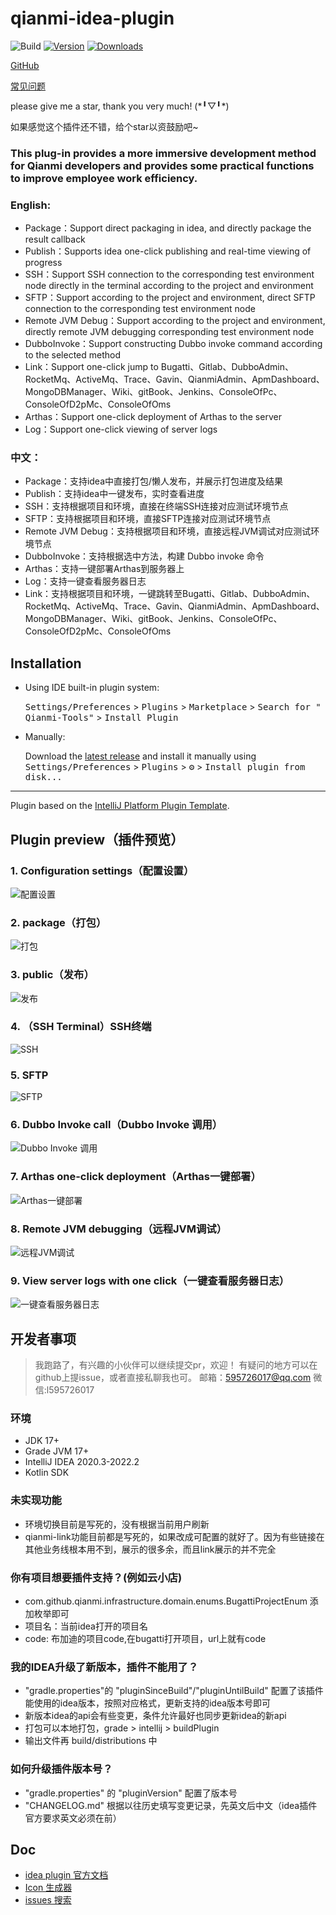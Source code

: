 # qianmi-idea-plugin

![Build](https://github.com/fffguo/qianmi-idea-plugin/workflows/Build/badge.svg)
[![Version](https://img.shields.io/jetbrains/plugin/v/17958-qianmi-tools.svg)](https://plugins.jetbrains.com/plugin/17958-qianmi-tools)
[![Downloads](https://img.shields.io/jetbrains/plugin/d/17958-qianmi-tools.svg)](https://plugins.jetbrains.com/plugin/17958-qianmi-tools)

<!-- Plugin description -->

<p><a href="https://github.com/fffguo/qianmi-idea-plugin">GitHub</a></p>

<p><a href="https://github.com/fffguo/qianmi-idea-plugin/issues">常见问题</a></p>
<p>please give me a star, thank you very much! (*╹▽╹*)</p>
<p>如果感觉这个插件还不错，给个star以资鼓励吧~</p>

<h3>This plug-in provides a more immersive development method for Qianmi developers and provides some practical
functions to improve employee work efficiency.</h3>

<h3>English:</h3>
<ul>
<li> Package：Support direct packaging in idea, and directly package the result callback</li>
<li> Publish：Supports idea one-click publishing and real-time viewing of progress</li>
<li> SSH：Support SSH connection to the corresponding test environment node directly in the terminal according to the project and environment</li>
<li> SFTP：Support according to the project and environment, direct SFTP connection to the corresponding test environment node</li>
<li> Remote JVM Debug：Support according to the project and environment, directly remote JVM debugging corresponding test environment node</li>
<li> DubboInvoke：Support constructing Dubbo invoke command according to the selected method</li>
<li> Link：Support one-click jump to Bugatti、Gitlab、DubboAdmin、RocketMq、ActiveMq、Trace、Gavin、QianmiAdmin、ApmDashboard、MongoDBManager、Wiki、gitBook、Jenkins、ConsoleOfPc、ConsoleOfD2pMc、ConsoleOfOms</li>
<li> Arthas：Support one-click deployment of Arthas to the server</li>
<li> Log：Support one-click viewing of server logs</li>
</ul>

<h3>中文：</h3>
<ul>
<li> Package：支持idea中直接打包/懒人发布，并展示打包进度及结果</li>
<li> Publish：支持idea中一键发布，实时查看进度</li>
<li> SSH：支持根据项目和环境，直接在终端SSH连接对应测试环境节点</li>
<li> SFTP：支持根据项目和环境，直接SFTP连接对应测试环境节点</li>
<li> Remote JVM Debug：支持根据项目和环境，直接远程JVM调试对应测试环境节点</li>
<li> DubboInvoke：支持根据选中方法，构建 Dubbo invoke 命令</li>
<li> Arthas：支持一键部署Arthas到服务器上</li>
<li> Log：支持一键查看服务器日志</li>
<li> Link：支持根据项目和环境，一键跳转至Bugatti、Gitlab、DubboAdmin、RocketMq、ActiveMq、Trace、Gavin、QianmiAdmin、ApmDashboard、MongoDBManager、Wiki、gitBook、Jenkins、ConsoleOfPc、ConsoleOfD2pMc、ConsoleOfOms</li>
</ul>

## Installation

- Using IDE built-in plugin system:

  <kbd>Settings/Preferences</kbd> > <kbd>Plugins</kbd> > <kbd>Marketplace</kbd> > <kbd>Search for "
  Qianmi-Tools"</kbd> >
  <kbd>Install Plugin</kbd>

- Manually:

  Download the [latest release](https://github.com/595726017/qianmi-idea-plugin/releases/latest) and install it manually
  using
  <kbd>Settings/Preferences</kbd> > <kbd>Plugins</kbd> > <kbd>⚙️</kbd> > <kbd>Install plugin from disk...</kbd>

---
Plugin based on the [IntelliJ Platform Plugin Template][template].

## Plugin preview（插件预览）

### 1. Configuration settings（配置设置）

![配置设置](https://raw.githubusercontent.com/fffguo/picture-warehouse/main/github/qianmi-idea-plugin-preview-1.gif)

### 2. package（打包）

![打包](https://raw.githubusercontent.com/fffguo/picture-warehouse/main/github/qianmi-idea-plugin-preview-2.gif)

### 3. public（发布）

![发布](https://raw.githubusercontent.com/fffguo/picture-warehouse/main/github/qianmi-idea-plugin-preview-3.gif)

### 4. （SSH Terminal）SSH终端

![SSH](https://raw.githubusercontent.com/fffguo/picture-warehouse/main/github/qianmi-idea-plugin-preview-4.gif)

### 5. SFTP

![SFTP](https://raw.githubusercontent.com/fffguo/picture-warehouse/main/github/qianmi-idea-plugin-preview-5.gif)

### 6. Dubbo Invoke call（Dubbo Invoke 调用）

![Dubbo Invoke 调用](https://raw.githubusercontent.com/fffguo/picture-warehouse/main/github/qianmi-idea-plugin-preview-6.gif)

### 7. Arthas one-click deployment（Arthas一键部署）

![Arthas一键部署](https://raw.githubusercontent.com/fffguo/picture-warehouse/main/github/qianmi-idea-plugin-preview-7.gif)

### 8. Remote JVM debugging（远程JVM调试）

![远程JVM调试](https://raw.githubusercontent.com/fffguo/picture-warehouse/main/github/qianmi-idea-plugin-preview-8.gif)

### 9. View server logs with one click（一键查看服务器日志）

![一键查看服务器日志](https://raw.githubusercontent.com/fffguo/picture-warehouse/main/github/qianmi-idea-plugin-preview-9.gif)

<!-- Plugin description end -->

## 开发者事项

> 我跑路了，有兴趣的小伙伴可以继续提交pr，欢迎！
> 有疑问的地方可以在github上提issue，或者直接私聊我也可。
> 邮箱：595726017@qq.com
> 微信:l595726017

### 环境

- JDK 17+
- Grade JVM 17+
- IntelliJ IDEA 2020.3-2022.2
- Kotlin SDK

### 未实现功能

- 环境切换目前是写死的，没有根据当前用户刷新
- qianmi-link功能目前都是写死的，如果改成可配置的就好了。因为有些链接在其他业务线根本用不到，展示的很多余，而且link展示的并不完全

### 你有项目想要插件支持？(例如云小店)

- com.github.qianmi.infrastructure.domain.enums.BugattiProjectEnum 添加枚举即可
- 项目名：当前idea打开的项目名
- code: 布加迪的项目code,在bugatti打开项目，url上就有code

### 我的IDEA升级了新版本，插件不能用了？

- "gradle.properties"的 "pluginSinceBuild"/"pluginUntilBuild" 配置了该插件能使用的idea版本，按照对应格式，更新支持的idea版本号即可
- 新版本idea的api会有些变更，条件允许最好也同步更新idea的新api
- 打包可以本地打包，grade > intellij > buildPlugin
- 输出文件再 build/distributions 中

### 如何升级插件版本号？

- "gradle.properties" 的 "pluginVersion" 配置了版本号
- "CHANGELOG.md" 根据以往历史填写变更记录，先英文后中文（idea插件官方要求英文必须在前）

## Doc

- [idea plugin 官方文档](https://plugins.jetbrains.com/docs/intellij/welcome.html)
- [Icon 生成器](https://bjansen.github.io/intellij-icon-generator/)
- [issues 搜索](https://youtrack.jetbrains.com/issues)

[template]: https://github.com/JetBrains/intellij-platform-plugin-template

